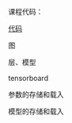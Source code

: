 课程代码：

[代码](https://github.com/Bruce-Ch/BDMI-learn/blob/main/class10.ipynb)

图

层、模型

tensorboard

参数的存储和载入

模型的存储和载入